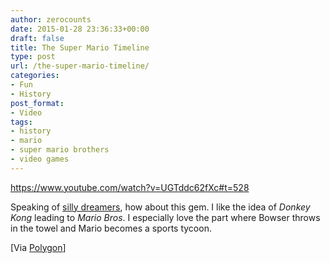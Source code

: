 ```yaml
---
author: zerocounts
date: 2015-01-28 23:36:33+00:00
draft: false
title: The Super Mario Timeline
type: post
url: /the-super-mario-timeline/
categories:
- Fun
- History
post_format:
- Video
tags:
- history
- mario
- super mario brothers
- video games
---
```


https://www.youtube.com/watch?v=UGTddc62fXc#t=528

Speaking of [silly dreamers](https://www.zerocounts.net/2015/01/28/smooth-mcgroove-on-upvoted/), how about this gem. I like the idea of _Donkey Kong_ leading to _Mario Bros_. I especially love the part where Bowser throws in the towel and Mario becomes a sports tycoon.

[Via [Polygon](http://www.polygon.com/2015/1/28/7929027/super-mario-series-chronological-order-nintendo-wii-u-3ds)]
